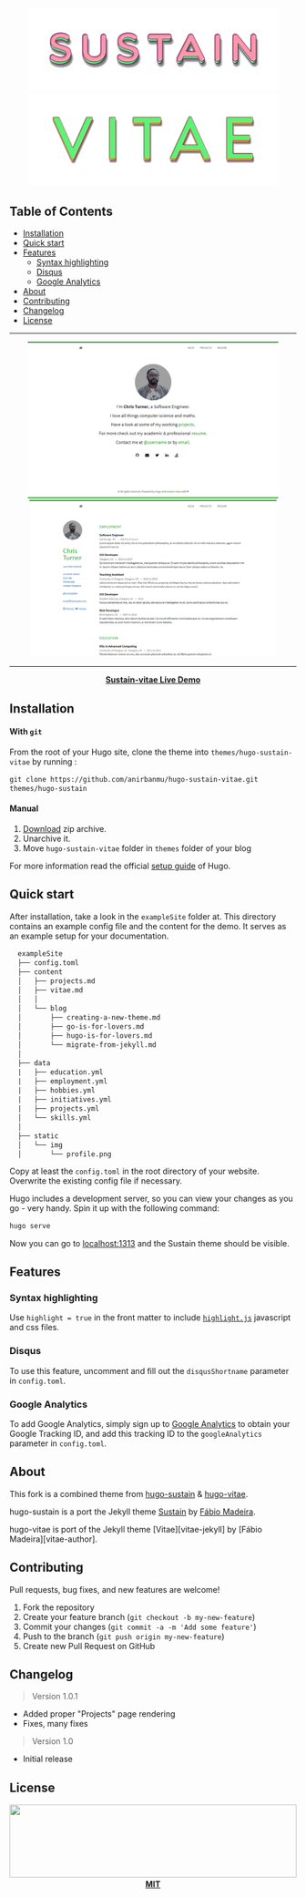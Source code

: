 <p align="center">
  <a href="images/hugo-sustain-logo.png"><img src="images/hugo-sustain-logo.png" width="440" /></a>
  <a href="images/hugo-vitae-logo.png"><img src="images/hugo-vitae-logo.png" width="440" /></a>
</p>

## Table of Contents

- [Installation](#installation)
- [Quick start](#quick-start)
- [Features](#features)
  - [Syntax highlighting](#syntax-highlighting)
  - [Disqus](#disqus)
  - [Google Analytics](#google-analytics)
- [About](#about)
- [Contributing](#contributing)
- [Changelog](#changelog)
- [License](#license)

********************

<p align="center">
  <a href="images/screenshot.png"><img src="images/screenshot.png" height="275" /></a>
  <span style="background-color: rgb(225, 228, 232);height:275px"></span>
  <a href="images/screenshot-vitae.png"><img src="images/screenshot-vitae.png" height="275" /></a>
</p>

********************
<p align="center"><b><a href="https://anirbanmu.com/hugo-sustain-vitae/">Sustain-vitae Live Demo</a></b></p>

## Installation

#### With `git`

From the root of your Hugo site, clone the theme into `themes/hugo-sustain-vitae` by running :
```
git clone https://github.com/anirbanmu/hugo-sustain-vitae.git themes/hugo-sustain
```

#### Manual

1. [Download][zip-archive] zip archive.
2. Unarchive it.
3. Move `hugo-sustain-vitae` folder in `themes` folder of your blog

For more information read the official [setup guide][hugo-guide] of Hugo.

## Quick start

After installation, take a look in the `exampleSite` folder at. This directory contains an example config file and the content for the demo. It serves as an example setup for your documentation.

```
  exampleSite
  ├── config.toml
  ├── content
  │   ├── projects.md
  │   ├── vitae.md
  │   │
  │   └── blog
  │       ├── creating-a-new-theme.md
  │       ├── go-is-for-lovers.md
  │       ├── hugo-is-for-lovers.md
  │       └── migrate-from-jekyll.md
  │
  ├── data
  |   ├── education.yml
  |   ├── employment.yml
  |   ├── hobbies.yml
  |   ├── initiatives.yml
  |   ├── projects.yml
  │   └── skills.yml
  │
  ├── static
  │   └── img
  │       └── profile.png
```

Copy at least the `config.toml` in the root directory of your website. Overwrite the existing config file if necessary.

Hugo includes a development server, so you can view your changes as you go -
very handy. Spin it up with the following command:

``` sh
hugo serve
```

Now you can go to [localhost:1313][local] and the Sustain
theme should be visible.

## Features

### Syntax highlighting

Use `highlight = true` in the front matter to include [`highlight.js`][highlight-js] javascript and css files.

### Disqus

To use this feature, uncomment and fill out the `disqusShortname` parameter in `config.toml`.

### Google Analytics

To add Google Analytics, simply sign up to [Google Analytics][g-analytics] to obtain your Google Tracking ID, and add this tracking ID to the `googleAnalytics` parameter in `config.toml`.

## About

This fork is a combined theme from [hugo-sustain](https://github.com/nurlansu/hugo-sustain) & [hugo-vitae](https://github.com/nurlansu/hugo-vitae).

hugo-sustain is a port the Jekyll theme [Sustain][sustain-jekyll] by [Fábio Madeira][sustain-author].

hugo-vitae is port of the Jekyll theme [Vitae][vitae-jekyll] by [Fábio Madeira][vitae-author].

## Contributing

Pull requests, bug fixes, and new features are welcome!

1. Fork the repository
2. Create your feature branch (`git checkout -b my-new-feature`)
3. Commit your changes (`git commit -a -m 'Add some feature'`)
4. Push to the branch (`git push origin my-new-feature`)
5. Create new Pull Request on GitHub

## Changelog

> Version 1.0.1

- Added proper "Projects" page rendering
- Fixes, many fixes

> Version 1.0

- Initial release

## License

<p align="center">
  <a href="./LICENSE.md"><img src="https://i.nurlan.co/logo.svg" width="100%" height="128"></a>
  <a href="./LICENSE.md"><strong>MIT</strong></a>
</p>



[bootstrap]: https://getbootstrap.com/
[hugo]: https://gohugo.io/
[gh-pages]: https://pages.github.com/
[zip-archive]: https://github.com/anirbanmu/hugo-sustain-vitae/archive/master.zip
[hugo-guide]: https://gohugo.io/overview/installing/
[local]: http://localhost:1313/
[highlight-js]: https://highlightjs.org/
[g-analytics]: https://www.google.com/analytics/
[sustain-jekyll]: https://github.com/biomadeira/sustain/
[sustain-author]: https://github.com/biomadeira/
